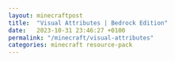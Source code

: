 ```yaml
---
layout: minecraftpost
title:  "Visual Attributes | Bedrock Edition"
date:   2023-10-31 23:46:27 +0100
permalink: "/minecraft/visual-attributes"
categories: minecraft resource-pack
---
```

<style>
main {width: 100vw;}
</style>
